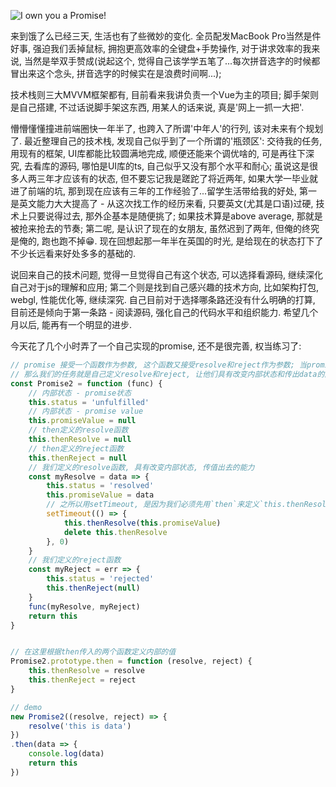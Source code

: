 ![I own you a Promise!](http://marcofranssen.nl/images/5b9577f06bbdfcc4a395ab5c0a8c38c0412a790f.png)

来到饿了么已经三天, 生活也有了些微妙的变化. 全员配发MacBook Pro当然是件好事, 强迫我们丢掉鼠标, 拥抱更高效率的全键盘+手势操作, 对于讲求效率的我来说, 当然是举双手赞成(说起这个, 觉得自己该学学五笔了...每次拼音选字的时候都冒出来这个念头, 拼音选字的时候实在是浪费时间啊...); 

技术栈则三大MVVM框架都有, 目前看来我讲负责一个Vue为主的项目; 脚手架则是自己搭建, 不过话说脚手架这东西, 用某人的话来说, 真是'网上一抓一大把'. 

懵懵懂懂撞进前端圈快一年半了, 也跨入了所谓'中年人'的行列, 该对未来有个规划了. 最近整理自己的技术栈, 发现自己似乎到了一个所谓的'瓶颈区': 交待我的任务, 用现有的框架, UI库都能比较圆满地完成, 顺便还能来个调优啥的, 可是再往下深究, 去看库的源码, 哪怕是UI库的ts, 自己似乎又没有那个水平和耐心; 虽说这是很多人两三年才应该有的状态, 但不要忘记我是蹉跎了将近两年, 如果大学一毕业就进了前端的坑, 那到现在应该有三年的工作经验了...留学生活带给我的好处, 第一是英文能力大大提高了 - 从这次找工作的经历来看, 只要英文(尤其是口语)过硬, 技术上只要说得过去, 那外企基本是随便挑了; 如果技术算是above average, 那就是被抢来抢去的节奏; 第二呢, 是认识了现在的女朋友, 虽然迟到了两年, 但俺的终究是俺的, 跑也跑不掉😁. 现在回想起那一年半在英国的时光, 是给现在的状态打下了不少长远看来好处多多的基础的. 

说回来自己的技术问题, 觉得一旦觉得自己有这个状态, 可以选择看源码, 继续深化自己对于js的理解和应用; 第二个则是找到自己感兴趣的技术方向, 比如架构打包, webgl, 性能优化等, 继续深究. 自己目前对于选择哪条路还没有什么明确的打算, 目前还是倾向于第一条路 - 阅读源码, 强化自己的代码水平和组织能力. 希望几个月以后, 能再有一个明显的进步. 

今天花了几个小时弄了一个自己实现的promise, 还不是很完善, 权当练习了: 

```javascript
// promise 接受一个函数作为参数, 这个函数又接受resolve和reject作为参数; 当promise完成时resolve函数会被以data为参数invoke
// 那么我们的任务就是自己定义resolve和reject, 让他们具有改变内部状态和传出data的能力. 具体来说, 就是改变内部的status为'resolved'之后, 掉起`this.then`中定义的方法, 把这个值传递出去
const Promise2 = function (func) {
    // 内部状态 - promise状态
    this.status = 'unfulfilled'
    // 内部状态 - promise value
    this.promiseValue = null
    // then定义的resolve函数
    this.thenResolve = null
    // then定义的reject函数
    this.thenReject = null
    // 我们定义的resolve函数, 具有改变内部状态, 传值出去的能力
    const myResolve = data => {
        this.status = 'resolved'
        this.promiseValue = data
        // 之所以用setTimeout, 是因为我们必须先用`then`来定义`this.thenResolve`函数的值, 才能调用`this.thenResolve`. 也就是说, 内部的`resolve`方法必须延后执行
        setTimeout(() => {
            this.thenResolve(this.promiseValue)
            delete this.thenResolve  
        }, 0)
    }
    // 我们定义的reject函数
    const myReject = err => {
        this.status = 'rejected'
        this.thenReject(null)
    }
    func(myResolve, myReject)
    return this
}


// 在这里根据then传入的两个函数定义内部的值
Promise2.prototype.then = function (resolve, reject) {
    this.thenResolve = resolve
    this.thenReject = reject
}

// demo
new Promise2((resolve, reject) => {
    resolve('this is data')
})
.then(data => {
    console.log(data)
    return this
})
```
